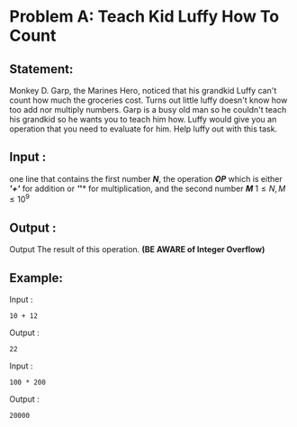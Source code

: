 # Problem A: Teach Kid Luffy How To Count 

## Statement:
Monkey D. Garp, the Marines Hero, noticed that his grandkid Luffy can't count how much the groceries cost. Turns out little luffy doesn't know how too add nor multiply numbers.
Garp is a busy old man so he couldn't teach his grandkid so he wants you to teach him how.
Luffy would give you an operation that you need to evaluate for him.
Help luffy out with this task.

## Input :
one line that contains the first number ***N***, the operation ***OP*** which is either ***'+'*** for addition or ***'*'*** for multiplication, and the second number ***M*** $1\le N,M \le 10^9$ <br>

## Output :
Output The result of this operation. **(BE AWARE of Integer Overflow)**

## Example:
Input :  

```
10 + 12
```

Output :  

```
22
```

Input :  

```
100 * 200 
```

Output :  

```
20000
```